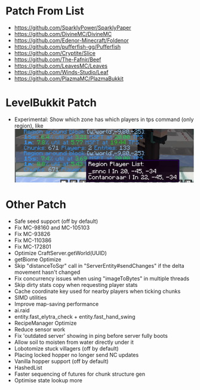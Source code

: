 # Patch From List
- https://github.com/SparklyPower/SparklyPaper
- https://github.com/DivineMC/DivineMC
- https://github.com/Edenor-Minecraft/Foldenor
- https://github.com/pufferfish-gg/Pufferfish
- https://github.com/Cryptite/Slice
- https://github.com/The-Fafnir/Beef
- https://github.com/LeavesMC/Leaves
- https://github.com/Winds-Studio/Leaf
- https://github.com/PlazmaMC/PlazmaBukkit

# LevelBukkit Patch
- Experimental: Show which zone has which players in tps command (only region), like
![](public/tps-region-example.png)

# Other Patch
- Safe seed support (off by default)
- Fix MC-98160 and MC-105103
- Fix MC-93826
- Fix MC-110386
- Fix MC-172801
- Optimize CraftServer.getWorld(UUID)
- getBiome Optimize
- Skip "distanceToSqr" call in "ServerEntity#sendChanges" if the delta movement hasn't changed
- Fix concurrency issues when using "imageToBytes" in multiple threads
- Skip dirty stats copy when requesting player stats
- Cache coordinate key used for nearby players when ticking chunks
- SIMD utilities
- Improve map-saving performance
- ai.raid
- entity.fast_elytra_check + entity.fast_hand_swing
- RecipeManager Optimize
- Reduce sensor work
- Fix 'outdated server' showing in ping before server fully boots
- Allow soil to moisten from water directly under it
- Lobotomize stuck villagers (off by default)
- Placing locked hopper no longer send NC updates
- Vanilla hopper support (off by default)
- HashedList
- Faster sequencing of futures for chunk structure gen
- Optimise state lookup more

